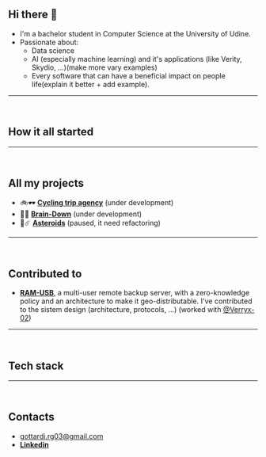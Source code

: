 ## Hi there 👋
- I'm a bachelor student in Computer Science at the University of Udine.
- Passionate about:
  - Data science
  - AI (especially machine learning) and it's applications (like Verity, Skydio, ...)(make more vary examples)
  - Every software that can have a beneficial impact on people life(explain it better + add example).

---
<br/>

## How it all started


---
<br/>

## All my projects
- 🚲🕶️ [**Cycling trip agency**](https://github.com/Riccardo-Gottardi/cycling_trip_agency) (under development)
- 🧠📝 [**Brain-Down**](https://github.com/Riccardo-Gottardi/brain-down) (under development)
- 🚀☄️ [**Asteroids**](https://github.com/Riccardo-Gottardi/Asteroids) (paused, it need refactoring)

---
<br/>

## Contributed to
- [**RAM-USB**](https://github.com/Verryx-02/ram-usb), a multi-user remote backup server, with a zero-knowledge policy and an architecture to make it geo-distributable. I've contributed to the sistem design (architecture, protocols, ...) (worked with [@Verryx-02](https://github.com/Verryx-02))

---
<br/>

## Tech stack

---
<br/>

## Contacts
- gottardi.rg03@gmail.com
- [**Linkedin**](https://www.linkedin.com/in/riccardo-gottardi-6a1199225)
